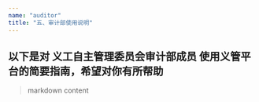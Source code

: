 ```yaml
---
name: "auditor"
title: "五、审计部使用说明"
---
```


## 以下是对 义工自主管理委员会审计部成员 使用义管平台的简要指南，希望对你有所帮助

> markdown content
